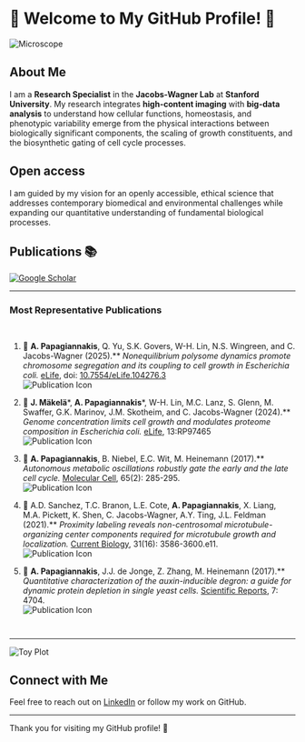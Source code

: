 # 🔬 Welcome to My GitHub Profile! 🔬

![Microscope](https://via.placeholder.com/150 "Microscope")
<!-- Replace the above placeholder with an actual image of a microscope if you have one -->

## About Me
I am a **Research Specialist** in the **Jacobs-Wagner Lab** at **Stanford University**. My research integrates **high-content imaging** with **big-data analysis** to understand how cellular functions, homeostasis, and phenotypic variability emerge from the physical interactions between biologically significant components, the scaling of growth constituents, and the biosynthetic gating of cell cycle processes. 

## Open access
I am guided by my vision for an openly accessible, ethical science that addresses contemporary biomedical and environmental challenges while expanding our quantitative understanding of fundamental biological processes.

## Publications 📚
[![Google Scholar](https://via.placeholder.com/150 "Google Scholar Profile")](https://scholar.google.com/citations?user=sxnPVMcAAAAJ&hl=en)

---

### Most Representative Publications

<div style="display: flex; flex-direction: column; align-items: flex-start;">
    
1. 🌟 **A. Papagiannakis**, Q. Yu, S.K. Govers, W-H. Lin, N.S. Wingreen, and C. Jacobs-Wagner (2025).** 
   *Nonequilibrium polysome dynamics promote chromosome segregation and its coupling to cell growth in Escherichia coli.* 
   [eLife](https://doi.org/10.7554/eLife.104276.3), doi: [10.7554/eLife.104276.3](https://doi.org/10.7554/eLife.104276.3)  
   ![Publication Icon](https://via.placeholder.com/100 "Publication Icon") 

2. 🌟 **J. Mäkelä***, **A. Papagiannakis***, W-H. Lin, M.C. Lanz, S. Glenn, M. Swaffer, G.K. Marinov, J.M. Skotheim, and C. Jacobs-Wagner (2024).** 
   *Genome concentration limits cell growth and modulates proteome composition in Escherichia coli.* 
   [eLife](https://doi.org/10.7554/eLife.104276.3), 13:RP97465  
   ![Publication Icon](https://via.placeholder.com/100 "Publication Icon") 

3. 🌟 **A. Papagiannakis**, B. Niebel, E.C. Wit, M. Heinemann (2017).** 
   *Autonomous metabolic oscillations robustly gate the early and the late cell cycle.* 
   [Molecular Cell](https://doi.org/10.1016/j.molcel.2016.11.014), 65(2): 285-295.  
   ![Publication Icon](https://via.placeholder.com/100 "Publication Icon") 

4. 🌟 A.D. Sanchez, T.C. Branon, L.E. Cote, **A. Papagiannakis**, X. Liang, M.A. Pickett, K. Shen, C. Jacobs-Wagner, A.Y. Ting, J.L. Feldman (2021).** 
   *Proximity labeling reveals non-centrosomal microtubule-organizing center components required for microtubule growth and localization.* 
   [Current Biology](https://doi.org/10.1016/j.cub.2021.07.020), 31(16): 3586-3600.e11.  
   ![Publication Icon](https://via.placeholder.com/100 "Publication Icon") 

5. 🌟 **A. Papagiannakis**, J.J. de Jonge, Z. Zhang, M. Heinemann (2017).** 
   *Quantitative characterization of the auxin-inducible degron: a guide for dynamic protein depletion in single yeast cells.* 
   [Scientific Reports](https://doi.org/10.1038/s41598-017-04838-5), 7: 4704.  
   ![Publication Icon](https://via.placeholder.com/100 "Publication Icon") 

</div>

---

![Toy Plot](https://via.placeholder.com/150 "Toy Plot")
<!-- Replace the above placeholder with an actual image of a toy plot if you have one -->


## Connect with Me
Feel free to reach out on [LinkedIn](https://www.linkedin.com/in/alex-papagiannakis-singlecells/) or follow my work on GitHub.

---

Thank you for visiting my GitHub profile! 🚀
